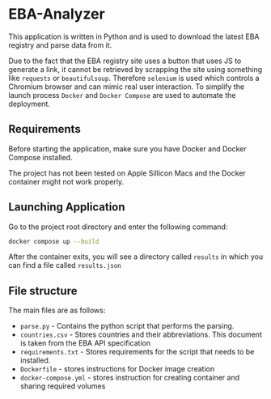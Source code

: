 # EBA-Analyzer

This application is written in Python and is used to download the latest EBA registry and parse data from it.

Due to the fact that the EBA registry site uses a button that uses JS to generate a link, it cannot be retrieved by scrapping the site using something like `requests` or `beautifulsoup`. Therefore `selenium` is used which controls a Chromium browser and can mimic real user interaction. To simplify the launch process `Docker` and `Docker Compose` are used to automate the deployment.

## Requirements
Before starting the application, make sure you have Docker and Docker Compose installed.

The project has not been tested on Apple Sillicon Macs and the Docker container might not work properly.

## Launching Application
Go to the project root directory and enter the following command:
```bash
docker compose up --build
```

After the container exits, you will see a directory called `results` in which you can find a file called `results.json`

## File structure
The main files are as follows:
* `parse.py` - Contains the python script that performs the parsing. 
* `countries.csv` - Stores countries and their abbreviations. This document is taken from the EBA API specification
* `requirements.txt` - Stores requirements for the script that needs to be installed.
* `Dockerfile` - stores instructions for Docker image creation
* `docker-compose.yml` - stores instruction for creating container and sharing required volumes